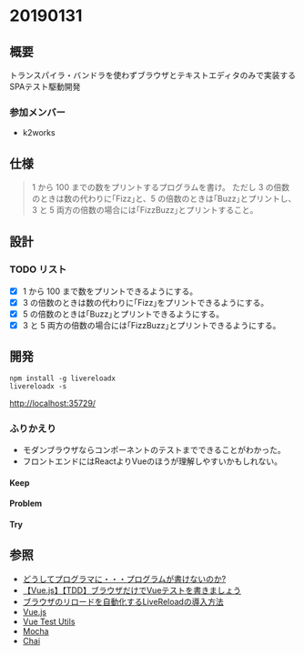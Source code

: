# 20190131

## 概要

トランスパイラ・バンドラを使わずブラウザとテキストエディタのみで実装するSPAテスト駆動開発

### 参加メンバー

- k2works

## 仕様

> 1 から 100 までの数をプリントするプログラムを書け。
> ただし 3 の倍数のときは数の代わりに｢Fizz｣と、5 の倍数のときは｢Buzz｣とプリントし、3 と 5 両方の倍数の場合には｢FizzBuzz｣とプリントすること。

## 設計

### TODO リスト

- [x] 1 から 100 まで数をプリントできるようにする。
- [x] 3 の倍数のときは数の代わりに｢Fizz｣をプリントできるようにする。
- [x] 5 の倍数のときは｢Buzz｣とプリントできるようにする。
- [x] 3 と 5 両方の倍数の場合には｢FizzBuzz｣とプリントできるようにする。

## 開発

```
npm install -g livereloadx
livereloadx -s
```
[http://localhost:35729/](http://localhost:35729/)

### ふりかえり

- モダンブラウザならコンポーネントのテストまでできることがわかった。
- フロントエンドにはReactよりVueのほうが理解しやすいかもしれない。

#### Keep

#### Problem

#### Try

## 参照
- [どうしてプログラマに・・・プログラムが書けないのか?](http://www.aoky.net/articles/jeff_atwood/why_cant_programmers_program.htm)
- [【Vue.js】【TDD】ブラウザだけでVueテストを書きましょう](https://qiita.com/webpack_master/items/1219b61eb0dd924cb1b8)
- [ブラウザのリロードを自動化するLiveReloadの導入方法](https://blog.nzakr.com/use-livereload/)
- [Vue.js](https://jp.vuejs.org/)
- [Vue Test Utils](https://vue-test-utils.vuejs.org/ja/)
- [Mocha](https://mochajs.org/)
- [Chai](https://www.chaijs.com/)
